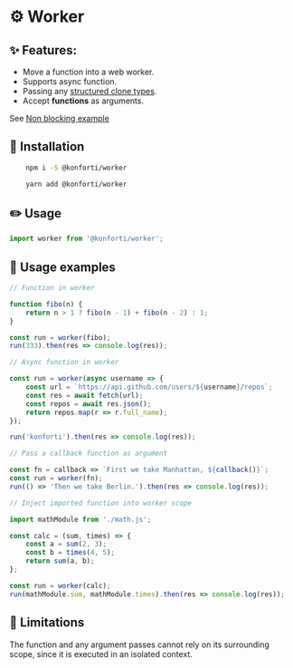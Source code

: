 <!-- <div align="center">
  <img
  width="1000"
  src="examples/worker.png" alt="worker">
</div> -->

# ⚙️ Worker

## ✨ Features:

-   Move a function into a web worker.
-   Supports async function.
-   Passing any [structured clone types](https://developer.mozilla.org/en-US/docs/Web/API/Web_Workers_API/Structured_clone_algorithm#Supported_types.).
-   Accept **functions** as arguments.

See [Non blocking example](https://codesandbox.io/s/k54w4m9pz7)

## 🔧 Installation

```bash
    npm i -S @konforti/worker
```

```bash
    yarn add @konforti/worker
```

## ✏️ Usage

```js
import worker from '@konforti/worker';
```

## 🔦 Usage examples

```js
// Function in worker

function fibo(n) {
    return n > 1 ? fibo(n - 1) + fibo(n - 2) : 1;
}

const run = worker(fibo);
run(333).then(res => console.log(res));
```

```js
// Async function in worker

const run = worker(async username => {
    const url = `https://api.github.com/users/${username}/repos`;
    const res = await fetch(url);
    const repos = await res.json();
    return repos.map(r => r.full_name);
});

run('konforti').then(res => console.log(res));
```

```js
// Pass a callback function as argument

const fn = callback => `First we take Manhattan, ${callback()}`;
const run = worker(fn);
run(() => 'Then we take Berlin.').then(res => console.log(res));
```

```js
// Inject imported function into worker scope

import mathModule from './math.js';

const calc = (sum, times) => {
    const a = sum(2, 3);
    const b = times(4, 5);
    return sum(a, b);
};

const run = worker(calc);
run(mathModule.sum, mathModule.times).then(res => console.log(res));
```

## 🔏 Limitations

The function and any argument passes cannot rely on its surrounding scope, since it is executed in an isolated context.
